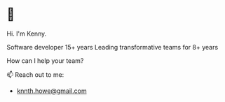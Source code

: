 # 👋 

Hi. I'm Kenny.

Software developer 15+ years
Leading transformative teams for 8+ years

How can I help your team?

📫 Reach out to me:
- knnth.howe@gmail.com

<!---
kenneth-howe/kenneth-howe is a ✨ special ✨ repository because its `README.md` (this file) appears on your GitHub profile.
You can click the Preview link to take a look at your changes.
--->
